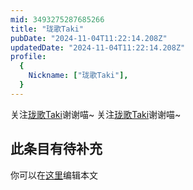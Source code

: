 ```yaml
---
mid: 3493275287685266
title: "珑歌Taki"
pubDate: "2024-11-04T11:22:14.208Z"
updatedDate: "2024-11-04T11:22:14.208Z"
profile:
  {
    Nickname: ["珑歌Taki"],
  }
---
```


关注[珑歌Taki](https://space.bilibili.com/3493275287685266)谢谢喵~ 关注[珑歌Taki](https://space.bilibili.com/3493275287685266)谢谢喵~

## 此条目有待补充
你可以在[这里](https://github.com/Yuhanawa/VTuber.ICU/edit/master/src/content/v/珑歌Taki/index.md)编辑本文
